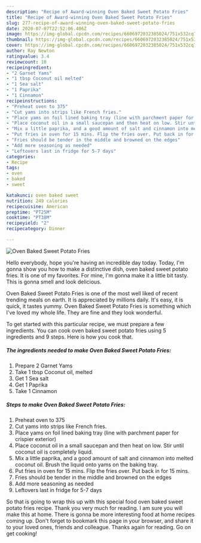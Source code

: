 ```yaml
---
description: "Recipe of Award-winning Oven Baked Sweet Potato Fries"
title: "Recipe of Award-winning Oven Baked Sweet Potato Fries"
slug: 277-recipe-of-award-winning-oven-baked-sweet-potato-fries
date: 2020-07-07T22:52:06.406Z
image: https://img-global.cpcdn.com/recipes/6606972032385024/751x532cq70/oven-baked-sweet-potato-fries-recipe-main-photo.jpg
thumbnail: https://img-global.cpcdn.com/recipes/6606972032385024/751x532cq70/oven-baked-sweet-potato-fries-recipe-main-photo.jpg
cover: https://img-global.cpcdn.com/recipes/6606972032385024/751x532cq70/oven-baked-sweet-potato-fries-recipe-main-photo.jpg
author: Ray Newton
ratingvalue: 3.4
reviewcount: 10
recipeingredient:
- "2 Garnet Yams"
- "1 tbsp Coconut oil melted"
- "1 Sea salt"
- "1 Paprika"
- "1 Cinnamon"
recipeinstructions:
- "Preheat oven to 375"
- "Cut yams into strips like French fries."
- "Place yams on foil lined baking tray (line with parchment paper for crispier exterior)"
- "Place coconut oil in a small saucepan and then heat on low. Stir until coconut oil is completely liquid."
- "Mix a little paprika, and a good amount of salt and cinnamon into melted coconut oil. Brush the liquid onto yams on the baking tray."
- "Put fries in oven for 15 mins. Flip the fries over. Put back in for 15 mins."
- "Fries should be tender in the middle and browned on the edges"
- "Add more seasoning as needed"
- "Leftovers last in fridge for 5-7 days"
categories:
- Recipe
tags:
- oven
- baked
- sweet

katakunci: oven baked sweet 
nutrition: 249 calories
recipecuisine: American
preptime: "PT25M"
cooktime: "PT38M"
recipeyield: "2"
recipecategory: Dinner

---
```



![Oven Baked Sweet Potato Fries](https://img-global.cpcdn.com/recipes/6606972032385024/751x532cq70/oven-baked-sweet-potato-fries-recipe-main-photo.jpg)

Hello everybody, hope you're having an incredible day today. Today, I'm gonna show you how to make a distinctive dish, oven baked sweet potato fries. It is one of my favorites. For mine, I'm gonna make it a little bit tasty. This is gonna smell and look delicious.

Oven Baked Sweet Potato Fries is one of the most well liked of recent trending meals on earth. It is appreciated by millions daily. It's easy, it is quick, it tastes yummy. Oven Baked Sweet Potato Fries is something which I've loved my whole life. They are fine and they look wonderful.




To get started with this particular recipe, we must prepare a few ingredients. You can cook oven baked sweet potato fries using 5 ingredients and 9 steps. Here is how you cook that.

##### The ingredients needed to make Oven Baked Sweet Potato Fries:

1. Prepare 2 Garnet Yams
1. Take 1 tbsp Coconut oil, melted
1. Get 1 Sea salt
1. Get 1 Paprika
1. Take 1 Cinnamon




##### Steps to make Oven Baked Sweet Potato Fries:

1. Preheat oven to 375
1. Cut yams into strips like French fries.
1. Place yams on foil lined baking tray (line with parchment paper for crispier exterior)
1. Place coconut oil in a small saucepan and then heat on low. Stir until coconut oil is completely liquid.
1. Mix a little paprika, and a good amount of salt and cinnamon into melted coconut oil. Brush the liquid onto yams on the baking tray.
1. Put fries in oven for 15 mins. Flip the fries over. Put back in for 15 mins.
1. Fries should be tender in the middle and browned on the edges
1. Add more seasoning as needed
1. Leftovers last in fridge for 5-7 days




So that is going to wrap this up with this special food oven baked sweet potato fries recipe. Thank you very much for reading. I am sure you will make this at home. There is gonna be more interesting food at home recipes coming up. Don't forget to bookmark this page in your browser, and share it to your loved ones, friends and colleague. Thanks again for reading. Go on get cooking!
